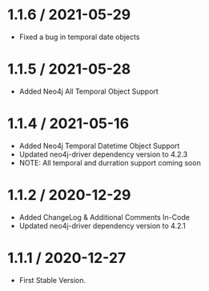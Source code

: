 # 1.1.6 / 2021-05-29

- Fixed a bug in temporal date objects

# 1.1.5 / 2021-05-28

- Added Neo4j All Temporal Object Support

# 1.1.4 / 2021-05-16

- Added Neo4j Temporal Datetime Object Support
- Updated neo4j-driver dependency version to 4.2.3
- NOTE: All temporal and durration support coming soon


# 1.1.2 / 2020-12-29

- Added ChangeLog & Additional Comments In-Code
- Updated neo4j-driver dependency version to 4.2.1


# 1.1.1 / 2020-12-27

- First Stable Version. 